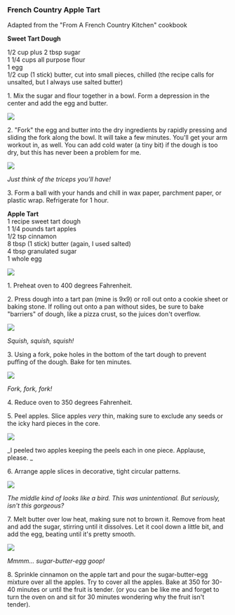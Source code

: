 
### French Country Apple Tart  
Adapted from the "From A French Country Kitchen" cookbook  
    
**Sweet Tart Dough**  
    
1/2 cup plus 2 tbsp sugar  
1 1/4 cups all purpose flour  
1 egg  
1/2 cup (1 stick) butter, cut into small pieces, chilled (the recipe calls for unsalted, but I always use salted butter)  
    
1\. Mix the sugar and flour together in a bowl. Form a depression in the center and add the egg and butter.   
    
[![](http://2.bp.blogspot.com/-nKKuxO1gUfE/T9PIesma-AI/AAAAAAAAAFo/B7iiPIQ06Ew/s640/photo+5.JPG)](http://2.bp.blogspot.com/-nKKuxO1gUfE/T9PIesma-AI/AAAAAAAAAFo/B7iiPIQ06Ew/s1600/photo+5.JPG)  
    
    
2\. "Fork" the egg and butter into the dry ingredients by rapidly pressing and sliding the fork along the bowl. It will take a few minutes. You'll get your arm workout in, as well. You can add cold water (a tiny bit) if the dough is too dry, but this has never been a problem for me.   
    
[![](http://2.bp.blogspot.com/-6PqN3YWfWHU/T9PIZCmfS6I/AAAAAAAAAEo/j3T4e5GG9Ds/s640/photo+2.JPG)](http://2.bp.blogspot.com/-6PqN3YWfWHU/T9PIZCmfS6I/AAAAAAAAAEo/j3T4e5GG9Ds/s1600/photo+2.JPG)  
    
_Just think of the triceps you'll have!_  
    
3\. Form a ball with your hands and chill in wax paper, parchment paper, or plastic wrap. Refrigerate for 1 hour.  
    
**Apple Tart**  
1 recipe sweet tart dough  
1 1/4 pounds tart apples  
1/2 tsp cinnamon  
8 tbsp (1 stick) butter (again, I used salted)  
4 tbsp granulated sugar  
1 whole egg  
  
    
[![](http://1.bp.blogspot.com/-CJiB_cLquFM/T9PIZ3h3qRI/AAAAAAAAAEw/L3-iODpkrCY/s640/photo+3.JPG)](http://1.bp.blogspot.com/-CJiB_cLquFM/T9PIZ3h3qRI/AAAAAAAAAEw/L3-iODpkrCY/s1600/photo+3.JPG)  
    
1\. Preheat oven to 400 degrees Fahrenheit.   
    
2\. Press dough into a tart pan (mine is 9x9) or roll out onto a cookie sheet or baking stone. If rolling out onto a pan without sides, be sure to bake "barriers" of dough, like a pizza crust, so the juices don't overflow.  
    
[![](http://4.bp.blogspot.com/-puh_ygpmiBM/T9PIcXxXRbI/AAAAAAAAAFQ/YwDf8fuZpNM/s400/photo+2.JPG)](http://4.bp.blogspot.com/-puh_ygpmiBM/T9PIcXxXRbI/AAAAAAAAAFQ/YwDf8fuZpNM/s1600/photo+2.JPG)  
    
_Squish, squish, squish!_  
    
3\. Using a fork, poke holes in the bottom of the tart dough to prevent puffing of the dough. Bake for ten minutes.  
    
[![](http://1.bp.blogspot.com/-F1mLxLYFCiA/T9PIcwesuyI/AAAAAAAAAFY/j693B1-yIhU/s640/photo+3.JPG)](http://1.bp.blogspot.com/-F1mLxLYFCiA/T9PIcwesuyI/AAAAAAAAAFY/j693B1-yIhU/s1600/photo+3.JPG)  
    
_Fork, fork, fork!_  
    
4\. Reduce oven to 350 degrees Fahrenheit.   
    
5\. Peel apples. Slice apples _very_ thin, making sure to exclude any seeds or the icky hard pieces in the core.   
    
[![](http://1.bp.blogspot.com/-GT9obpe8XmU/T9PIb-fqXmI/AAAAAAAAAFI/xsXZ9vISXgA/s640/photo+1.JPG)](http://1.bp.blogspot.com/-GT9obpe8XmU/T9PIb-fqXmI/AAAAAAAAAFI/xsXZ9vISXgA/s1600/photo+1.JPG)  
    
_I peeled two apples keeping the peels each in one piece. Applause, please. _  
    
    
6\. Arrange apple slices in decorative, tight circular patterns.   
    
[![](http://4.bp.blogspot.com/-1t4o3SesLSA/T9PId8DwzdI/AAAAAAAAAFg/N-JmWjvgOZo/s640/photo+4.JPG)](http://4.bp.blogspot.com/-1t4o3SesLSA/T9PId8DwzdI/AAAAAAAAAFg/N-JmWjvgOZo/s1600/photo+4.JPG)  
    
_The middle kind of looks like a bird. This was unintentional. But seriously, isn't this gorgeous?_  
    
    
7\. Melt butter over low heat, making sure not to brown it. Remove from heat and add the sugar, stirring until it dissolves. Let it cool down a little bit, and add the egg, beating until it's pretty smooth.   
    
[![](http://2.bp.blogspot.com/-3O-LG-F7tW8/T9PIaScVj0I/AAAAAAAAAE4/CqPH3KDbDYg/s640/photo+4.JPG)](http://2.bp.blogspot.com/-3O-LG-F7tW8/T9PIaScVj0I/AAAAAAAAAE4/CqPH3KDbDYg/s1600/photo+4.JPG)  
    
_Mmmm... sugar-butter-egg goop!_  
    
8\. Sprinkle cinnamon on the apple tart and pour the sugar-butter-egg mixture over all the apples. Try to cover all the apples. Bake at 350 for 30-40 minutes or until the fruit is tender. (or you can be like me and forget to turn the oven on and sit for 30 minutes wondering why the fruit isn't tender).   
